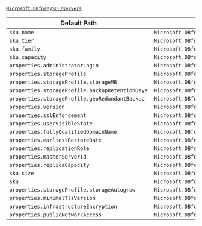 [`Microsoft.DBforMySQL/servers`](https://docs.microsoft.com/en-us/azure/templates/microsoft.dbformysql/servers)

| Default Path | Alias |
|---|---|
| `sku.name` | `Microsoft.DBforMySQL/servers/sku.name` |
| `sku.tier` | `Microsoft.DBforMySQL/servers/sku.tier` |
| `sku.family` | `Microsoft.DBforMySQL/servers/sku.family` |
| `sku.capacity` | `Microsoft.DBforMySQL/servers/sku.capacity` |
| `properties.administratorLogin` | `Microsoft.DBforMySQL/servers/administratorLogin` |
| `properties.storageProfile` | `Microsoft.DBforMySQL/servers/storageProfile` |
| `properties.storageProfile.storageMB` | `Microsoft.DBforMySQL/servers/storageProfile.storageMB` |
| `properties.storageProfile.backupRetentionDays` | `Microsoft.DBforMySQL/servers/storageProfile.backupRetentionDays` |
| `properties.storageProfile.geoRedundantBackup` | `Microsoft.DBforMySQL/servers/storageProfile.geoRedundantBackup` |
| `properties.version` | `Microsoft.DBforMySQL/servers/version` |
| `properties.sslEnforcement` | `Microsoft.DBforMySQL/servers/sslEnforcement` |
| `properties.userVisibleState` | `Microsoft.DBforMySQL/servers/userVisibleState` |
| `properties.fullyQualifiedDomainName` | `Microsoft.DBforMySQL/servers/fullyQualifiedDomainName` |
| `properties.earliestRestoreDate` | `Microsoft.DBforMySQL/servers/earliestRestoreDate` |
| `properties.replicationRole` | `Microsoft.DBforMySQL/servers/replicationRole` |
| `properties.masterServerId` | `Microsoft.DBforMySQL/servers/masterServerId` |
| `properties.replicaCapacity` | `Microsoft.DBforMySQL/servers/replicaCapacity` |
| `sku.size` | `Microsoft.DBforMySQL/servers/sku.size` |
| `sku` | `Microsoft.DBforMySQL/servers/sku` |
| `properties.storageProfile.storageAutogrow` | `Microsoft.DBforMySQL/servers/storageProfile.storageAutogrow` |
| `properties.minimalTlsVersion` | `Microsoft.DBforMySQL/servers/minimalTlsVersion` |
| `properties.infrastructureEncryption` | `Microsoft.DBforMySQL/servers/infrastructureEncryption` |
| `properties.publicNetworkAccess` | `Microsoft.DBforMySQL/servers/publicNetworkAccess` |

